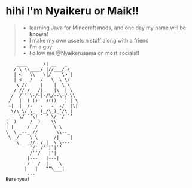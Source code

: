 # hihi I'm Nyaikeru or Maik!!
>- learning Java for Minecraft mods, and one day my name will be **known**!
>- I make my own assets n stuff along with a friend
>- I'm a guy
>- Follow me @Nyaikerusama on most socials!!
```
    ____      /| __   _
   / \ \\____/ |//___/ \
   | <   \\   \|/_   \> |
   | <   /   /   \  \ \/
    \ //     |    |  \ \
   / // /   /|    |\  | \
  /  /`’ \-/-|-/\/--\-/ \\
 /   |  ( ()   )(()   ) | \
 -|  |  /-   -   -  -/  |\|
  \/\ \/ \_  (_/\_)_’/\ |
 __  \/ `’\! `_’ \/ `/ `’
(  )     /  )    \\
| |     /  /      \ \
\  \ _--_ //       \\--_
 \ _/    \ \______/|    |
    \_  _//  / |  \ \---
         `/` /”`|`|`’
         /’’/   |’|
        |---|  |---|
        /   /  |    \
       |   |   ““\___|
        ---
Burenyuu!
```


